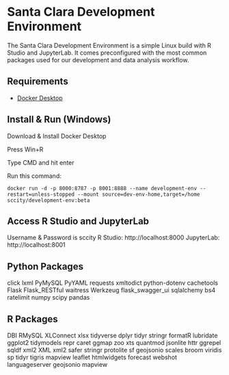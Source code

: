 # Santa Clara Development Environment

The Santa Clara Development Environment is a simple Linux build with R Studio and JupyterLab. It comes preconfigured with the most common packages used for our development and data analysis workflow.

## Requirements
* [Docker Desktop](https://www.docker.com/products/docker-desktop/)

## Install & Run (Windows)
Download & Install Docker Desktop

Press Win+R

Type CMD and hit enter

Run this command:
```
docker run -d -p 8000:8787 -p 8001:8888 --name development-env --restart=unless-stopped --mount source=dev-env-home,target=/home sccity/development-env:beta
```

## Access R Studio and JupyterLab
Username & Password is sccity
R Studio: http://localhost:8000
JupyterLab: http://localhost:8001

## Python Packages
click
lxml
PyMySQL
PyYAML
requests
xmltodict
python-dotenv
cachetools
Flask
Flask_RESTful
waitress
Werkzeug
flask_swagger_ui
sqlalchemy
bs4
ratelimit
numpy
scipy
pandas

## R Packages
DBI
RMySQL
XLConnect
xlsx
tidyverse
dplyr
tidyr
stringr
formatR
lubridate
ggplot2
tidymodels
repr
caret
ggmap
zoo
xts
quantmod
jsonlite
httr
ggrepel
sqldf
xml2
XML
xml2
safer
stringr
protolite
sf
geojsonio
scales
broom
viridis
sp
tidyr
tigris
mapview
leaflet
htmlwidgets
forecast
webshot
languageserver
geojsonio
mapview